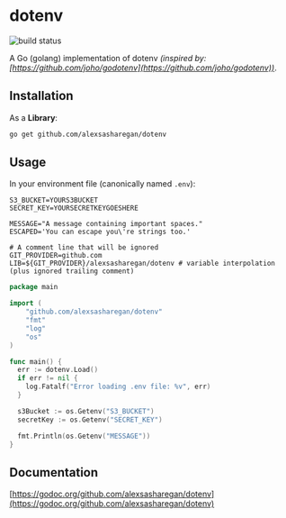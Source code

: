 # dotenv

![build status](https://travis-ci.org/alexsasharegan/dotenv.svg?branch=master)

A Go (golang) implementation of dotenv _(inspired by: [https://github.com/joho/godotenv](https://github.com/joho/godotenv))_.

## Installation

As a **Library**:

```sh
go get github.com/alexsasharegan/dotenv
```

## Usage

In your environment file (canonically named `.env`):

```environ
S3_BUCKET=YOURS3BUCKET
SECRET_KEY=YOURSECRETKEYGOESHERE

MESSAGE="A message containing important spaces."
ESCAPED='You can escape you\'re strings too.'

# A comment line that will be ignored
GIT_PROVIDER=github.com
LIB=${GIT_PROVIDER}/alexsasharegan/dotenv # variable interpolation (plus ignored trailing comment)
```

```go
package main

import (
    "github.com/alexsasharegan/dotenv"
    "fmt"
    "log"
    "os"
)

func main() {
  err := dotenv.Load()
  if err != nil {
    log.Fatalf("Error loading .env file: %v", err)
  }

  s3Bucket := os.Getenv("S3_BUCKET")
  secretKey := os.Getenv("SECRET_KEY")

  fmt.Println(os.Getenv("MESSAGE"))
}
```

## Documentation

[https://godoc.org/github.com/alexsasharegan/dotenv](https://godoc.org/github.com/alexsasharegan/dotenv)
